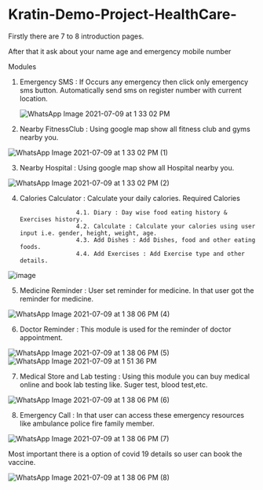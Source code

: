 # Kratin-Demo-Project-HealthCare-


Firstly there are 7 to 8  introduction pages.

After that it ask about your name age and emergency mobile number 

Modules

1. Emergency SMS : If Occurs any emergency then click only emergency sms button. Automatically send sms on register number with current location.

      ![WhatsApp Image 2021-07-09 at 1 33 02 PM](https://user-images.githubusercontent.com/40006201/125046223-70265a80-e0bb-11eb-8666-3f1b7fde05fd.jpeg)


2. Nearby FitnessClub : Using google map show all fitness club and gyms nearby you.

![WhatsApp Image 2021-07-09 at 1 33 02 PM (1)](https://user-images.githubusercontent.com/40006201/125047143-4d487600-e0bc-11eb-8197-53e3f50fe1bf.jpeg)


3. Nearby Hospital : Using google map show all Hospital nearby you.

![WhatsApp Image 2021-07-09 at 1 33 02 PM (2)](https://user-images.githubusercontent.com/40006201/125047270-6e10cb80-e0bc-11eb-89b3-77162dc00bb4.jpeg)


4. Calories Calculator : Calculate your daily calories. Required Calories
                       
                       4.1. Diary : Day wise food eating history & Exercises history.
                       4.2. Calculate : Calculate your calories using user input i.e. gender, height, weight, age.
                       4.3. Add Dishes : Add Dishes, food and other eating foods.
                       4.4. Add Exercises : Add Exercise type and other details.
                      
  ![image](https://user-images.githubusercontent.com/40006201/125047429-9b5d7980-e0bc-11eb-98d2-8dc7894729b3.png)



5. Medicine Reminder :  User set reminder for medicine. In that user got the reminder for medicine.

![WhatsApp Image 2021-07-09 at 1 38 06 PM (4)](https://user-images.githubusercontent.com/40006201/125047491-a7e1d200-e0bc-11eb-9758-47ee81666ac2.jpeg)


6. Doctor Reminder : This module is used for the reminder of doctor appointment.

![WhatsApp Image 2021-07-09 at 1 38 06 PM (5)](https://user-images.githubusercontent.com/40006201/125047771-ec6d6d80-e0bc-11eb-8ddc-de9e98050058.jpeg)
![WhatsApp Image 2021-07-09 at 1 51 36 PM](https://user-images.githubusercontent.com/40006201/125047722-dfe91500-e0bc-11eb-93c8-bd2224db508f.jpeg)


7. Medical Store and Lab testing : Using this module you can buy medical online and book lab testing like. Suger test, blood test,etc.

![WhatsApp Image 2021-07-09 at 1 38 06 PM (6)](https://user-images.githubusercontent.com/40006201/125047837-fee7a700-e0bc-11eb-84cf-8ae7b04a80ae.jpeg)


8. Emergency Call : In that user can access these emergency resources like ambulance police fire family member.

![WhatsApp Image 2021-07-09 at 1 38 06 PM (7)](https://user-images.githubusercontent.com/40006201/125047892-0909a580-e0bd-11eb-9f90-f7b1698c4d4d.jpeg)


Most important there is a option of covid 19  details so user can book the vaccine.

![WhatsApp Image 2021-07-09 at 1 38 06 PM (8)](https://user-images.githubusercontent.com/40006201/125047932-12930d80-e0bd-11eb-821a-2276cf49fc12.jpeg)

